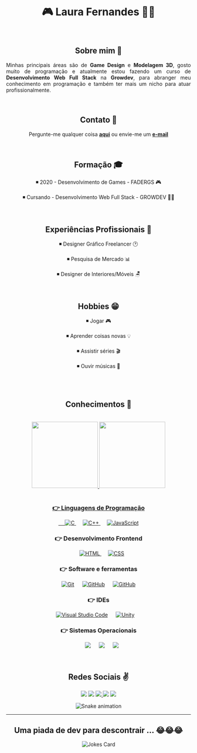 <h1 align=center>🎮  Laura Fernandes  👩‍💻</h1>
<br>

<div>
  <h2 align=center>Sobre mim 👋</h2>
  <p align=justify>
  Minhas principais áreas são de <b>Game Design</b> e <b>Modelagem 3D</b>, gosto muito de programação e atualmente estou fazendo um curso de <strong>Desenvolvimento Web Full  Stack</strong> na <strong>Growdev</strong>, para abranger meu conhecimento em programação e também ter mais um nicho para atuar profissionalmente.
  </p>
</div>
<br>

<div>
     <h2 align=center>Contato 📧</h2> 
   <p align=center>
  Pergunte-me qualquer coisa <a href="https://github.com/laufrnnds/laufrnnds/issues/new" target="_blank"><b>aqui</b></a>
ou envie-me um <a href="lauraifernandes2@gmail.com" target="_blank"><b>e-mail</b></a>
   <p>
  </div>
  <br>

<div>
  <h2 align=center>Formação 🎓</h2>
  <p align=center>
  ◾ 2020 - Desenvolvimento de Games - FADERGS 🎮<br>
    <br>
  ◾ Cursando - Desenvolvimento Web Full Stack - GROWDEV 👩‍💻<br>
  </p>
</div>
<br>

<div>
  <h2 align=center>Experiências Profissionais 💼</h2>
  <p align=center>
  ◾ Designer Gráfico Freelancer 🕑<br>
    <br>
  ◾ Pesquisa de Mercado 📊<br>
    <br>
  ◾ Designer de Interiores/Móveis 🪑 <br>
  </p>
</div>
<br>

<div>
  <h2 align=center>Hobbies 😁</h2>
    <p align=center>
  ◾ Jogar 🎮 <br>
      <br>
  ◾ Aprender coisas novas 💡 <br>
      <br>
  ◾ Assistir séries 🎬 <br>
      <br>
  ◾ Ouvir músicas 🎵<br>
      <br>
  </p>
</div>
<br>

<h2 align=center>Conhecimentos 🧠</h2>
<br>

<div align="center">
  <a href="https://github.com/laufrnnds">
  <img height="180em" src="https://github-readme-stats.vercel.app/api?username=laufrnnds&show_icons=true&theme=omni&include_all_commits=true&count_private=true"/>
  <img height="180em" src="https://github-readme-stats.vercel.app/api/top-langs/?username=laufrnnds&layout=compact&langs_count=7&theme=omni"/>
</div>
<br>
<div>
<h3 align=center>👉 Linguagens de Programação</h3>
<p align="center"> 
  &emsp; 
  <a href="https://www.cprogramming.com/" target="_blank"> 
    <img alt="C" src="https://img.shields.io/badge/C%20-%232370ED.svg?style=plastic&logo=c&logoColor=white">
  </a> 
  &emsp; 
  <a href="https://www.w3schools.com/cpp/" target="_blank"> 
    <img alt="C++" src="https://img.shields.io/badge/C++%20-%2300599C.svg?style=plastic&logo=c%2B%2B&logoColor=white">
  </a> 
  &emsp; 
  <a href="https://developer.mozilla.org/en-US/docs/Web/JavaScript" target="_blank"> 
     <img alt="JavaScript" src="https://img.shields.io/badge/JavaScript%20-%23F7DF1E.svg?style=plastic&logo=javascript&logoColor=black">
   </a> 
</p>
</div>  

<div>
<h3 align=center>👉 Desenvolvimento Frontend</h3>
<p align="center"> 
  &emsp; 
  <a href="https://www.w3.org/html/" target="_blank"> 
   <img alt="HTML" src="https://img.shields.io/badge/HTML5%20-%23E34F26.svg?style=plastic&logo=html5&logoColor=white">
  </a>   
  &emsp;
  <a href="https://www.w3schools.com/css/" target="_blank">
    <img alt="CSS" src="https://img.shields.io/badge/CSS%20-%231572B6.svg?style=plastic&logo=css3&logoColor=white">
  </a> 
</p>
</div>
  
<div>
<h3 align=center>👉 Software e ferramentas</h3>
<p align="center"> 
  &emsp;
    <a href="#"><img alt="Git" src="https://img.shields.io/badge/Git%20-%23F05033.svg?style=plastic&logo=git&logoColor=white"></a>
  &emsp;
    <a href="#"><img alt="GitHub" src="https://img.shields.io/badge/github-%23181717.svg?style=plastic&logo=github&logoColor=white"></a>
  &emsp;
  <a href="#"><img alt="GitHub" src="https://img.shields.io/badge/3DS%20Max-0078d7.svg?style=plastic&logo=visual-studio-code&logoColor=white%22%3E%3C/a%3E&emsp;"></a>
  &emsp;
</p>
</div>
  
  <h3 align=center>👉 IDEs</h3>
<p align="center"> 
    <a href="#"><img alt="Visual Studio Code" src="https://img.shields.io/badge/Visual%20Studio%20Code-0078d7.svg?style=plastic&logo=visual-studio-code&logoColor=white"></a>
  &emsp;
      <a href="#"><img alt="Unity" src="https://img.shields.io/badge/Unity-0078d7.svg?style=plastic&logo=unity&logoColor=white"></a>
  &emsp;
  
</p>
  <h3 align=center>👉 Sistemas Operacionais</h3>
  <p align="center">
  &emsp;
    <a href="#"><img src="https://img.shields.io/badge/Linux-FCC624?style=plastic&logo=linux&logoColor=black"></a>
  &emsp;
    <a href="#"><img src="https://img.shields.io/badge/Ubuntu-E95420?style=plastic&logo=ubuntu&logoColor=white"></a>
  &emsp;
    <a href="#"><img src="https://img.shields.io/badge/Windows-0078D6?style=plastic&logo=windows&logoColor=white"></a>
</p>
</div>
  <br>
 <h2 align="center">Redes Sociais ✌</h2>
 
<div align="center"> 
  <a href="https://www.youtube.com/channel/UCg2s6u_9_gL4irKO0ifmAfQ" target="_blank"><img src="https://img.shields.io/badge/YouTube-FF0000?style=for-the-badge&logo=youtube&logoColor=white" target="_blank"></a>
  <a href="https://www.instagram.com/laufrnnds" target="_blank"><img src="https://img.shields.io/badge/-Instagram-%23E4405F?style=for-the-badge&logo=instagram&logoColor=white" target="_blank"></a>
 	<a href="https://www.twitch.tv/laufrnnds" target="_blank"><img src="https://img.shields.io/badge/Twitch-9146FF?style=for-the-badge&logo=twitch&logoColor=white" target="_blank">   </a> 
  <a href = "mailto:lauraifernandes2@gmailcom"><img src="https://img.shields.io/badge/-gmail-%23333?style=for-the-badge&logo=microsoft&logoColor=white" target="_blank"></a>
  <a href="https://www.linkedin.com/in/laufernnds/" target="_blank"><img src="https://img.shields.io/badge/-LinkedIn-%230077B5?style=for-the-badge&logo=linkedin&logoColor=white" target="_blank"></a>
  
  ![Snake animation](https://github.com/laufrnnds/laufrnnds/blob/output/github-contribution-grid-snake.svg)
</div>
 
 <hr>
 <h2 align=center>Uma piada de dev para descontrair ... 😂😂😂</h2>
  <div align=center><img src="https://readme-jokes.vercel.app/api?hideBorder" alt="Jokes Card" /></div>
  
